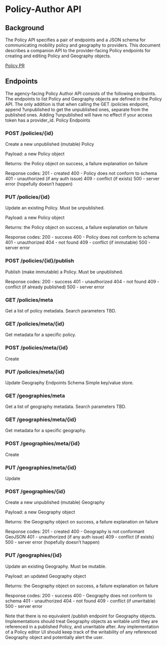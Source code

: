 # Policy-Author API

## Background

The Policy API specifies a pair of endpoints and a JSON schema for communicating mobility policy and geography to providers. This document describes a companion API to the provider-facing Policy endpoints for creating and editing Policy and Geography objects.

[Policy PR](https://github.com/CityOfLosAngeles/mobility-data-specification/pull/322)

## Endpoints

The agency-facing Policy Author API consists of the following endpoints. The endpoints to list Policy and Geography objects are defined in the Policy API. The only addition is that when calling the GET /policies endpoint, append ?unpublished to get the unpublished ones, separate from the published ones. Adding ?unpublished will have no effect if your access token has a provider_id.
Policy Endpoints

### POST /policies/{id}

Create a new unpublished (mutable) Policy

Payload: a new Policy object

Returns: the Policy object on success, a failure explanation on failure

Response codes:
201 - created
400 - Policy does not conform to schema
401 - unauthorized (if any auth issue)
409 - conflict (if exists)
500 - server error (hopefully doesn’t happen)

### PUT /policies/{id}

Update an existing Policy. Must be unpublished.

Payload: a new Policy object

Returns: the Policy object on success, a failure explanation on failure

Response codes:
200 - success
400 - Policy does not conform to schema
401 - unauthorized
404 - not found
409 - conflict (if immutable)
500 - server error

### POST /policies/{id}/publish

Publish (make immutable) a Policy. Must be unpublished.

Response codes:
200 - success
401 - unauthorized
404 - not found
409 - conflict (if already published)
500 - server error

### GET /policies/meta

Get a list of policy metadata. Search parameters TBD.

### GET /policies/meta/{id}

Get metadata for a specific policy.

### POST /policies/meta/{id}

Create

### PUT /policies/meta/{id}

Update
Geography Endpoints
Schema
Simple key/value store.

### GET /geographies/meta

Get a list of geography metadata. Search parameters TBD.

### GET /geographies/meta/{id}

Get metadata for a specific geography.

### POST /geographies/meta/{id}

Create

### PUT /geographies/meta/{id}

Update

### POST /geographies/{id}

Create a new unpublished (mutable) Geography

Payload: a new Geography object

Returns: the Geography object on success, a failure explanation on failure

Response codes:
201 - created
400 - Geography is not conformant GeoJSON
401 - unauthorized (if any auth issue)
409 - conflict (if exists)
500 - server error (hopefully doesn’t happen)

### PUT /geographies/{id}

Update an existing Geography. Must be mutable.

Payload: an updated Geography object

Returns: the Geography object on success, a failure explanation on failure

Response codes:
200 - success
400 - Geography does not conform to schema
401 - unauthorized
404 - not found
409 - conflict (if unwritable)
500 - server error

Note that there is no equivalent /publish endpoint for Geography objects. Implementations should treat Geography objects as writable until they are referenced in a published Policy, and unwritable after. Any implementation of a Policy editor UI should keep track of the writability of any referenced Geography object and potentially alert the user.
